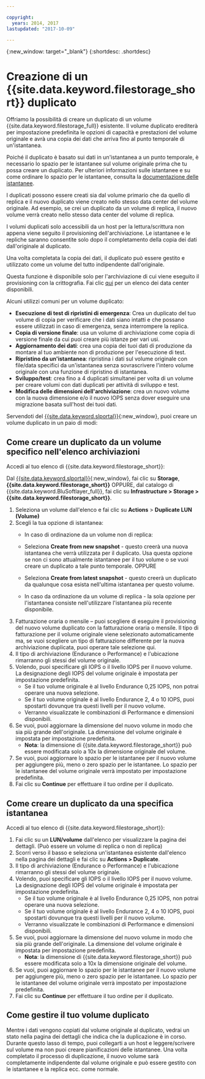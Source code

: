 ```yaml
---

copyright:
  years: 2014, 2017
lastupdated: "2017-10-09"

---
```

{:new_window: target="_blank"}
{:shortdesc: .shortdesc}

# Creazione di un {{site.data.keyword.filestorage_short}} duplicato

Offriamo la possibilità di creare un duplicato di un volume {{site.data.keyword.filestorage_full}} esistente. Il volume duplicato erediterà per impostazione predefinita le opzioni di capacità e prestazioni del volume originale e avrà una copia dei dati che arriva fino al punto temporale di un'istantanea.   

Poiché il duplicato è basato sui dati in un'istantanea a un punto temporale, è necessario lo spazio per le istantanee sul volume originale prima che tu possa creare un duplicato. Per ulteriori informazioni sulle istantanee e su come ordinare lo spazio per le istantanee, consulta la [documentazione delle istantanee](snapshots.html).  

I duplicati possono essere creati sia dal volume primario che da quello di replica e il nuovo duplicato viene creato nello stesso data center del volume originale. Ad esempio, se crei un duplicato da un volume di replica, il nuovo volume verrà creato nello stesso data center del volume di replica.    

I volumi duplicati solo accessibili da un host per la lettura/scrittura non appena viene seguito il provisioning dell'archiviazione. Le istantanee e le repliche saranno consentite solo dopo il completamento della copia dei dati dall'originale al duplicato. 

Una volta completata la copia dei dati, il duplicato può essere gestito e utilizzato come un volume del tutto indipendente dall'originale. 

Questa funzione è disponibile solo per l'archiviazione di cui viene eseguito il provisioning con la crittografia. Fai clic [qui](new-ibm-block-and-file-storage-location-and-features.html) per un elenco dei data center disponibili. 

Alcuni utilizzi comuni per un volume duplicato:
  - **Esecuzione di test di ripristini di emergenza**: Crea un duplicato del tuo volume di copia per verificare che i dati siano intatti e che possano essere utilizzati in caso di emergenza, senza interrompere la replica. 
  - **Copia di versione finale**: usa un volume di archiviazione come copia di versione finale da cui puoi creare più istanze per vari usi. 
  - **Aggiornamento dei dati**: crea una copia dei tuoi dati di produzione da montare al tuo ambiente non di produzione per l'esecuzione di test. 
  - **Ripristino da un'istantanea**: ripristina i dati sul volume originale con file/data specifici da un'istantanea senza sovrascrivere l'intero volume originale con una funzione di ripristino di istantanea. 
  - **Sviluppo/test**: crea fino a 4 duplicati simultanei per volta di un volume per creare volumi con dati duplicati per attività di sviluppo e test. 
  - **Modifica delle dimensioni dell'archiviazione**: crea un nuovo volume con la nuova dimensione e/o il nuovo IOPS senza dover eseguire una migrazione basata sull'host dei tuoi dati.  
	

Servendoti del [{{site.data.keyword.slportal}}](https://control.softlayer.com/){:new_window}, puoi creare un volume duplicato in un paio di modi: 

## Come creare un duplicato da un volume specifico nell'elenco archiviazioni

Accedi al tuo elenco di {{site.data.keyword.filestorage_short}}:

Dal [{{site.data.keyword.slportal}}](https://control.softlayer.com/){:new_window}, fai clic su **Storage**, **{{site.data.keyword.filestorage_short}}** OPPURE, dal catalogo di {{site.data.keyword.BluSoftlayer_full}}, fai clic su **Infrastructure > Storage > {{site.data.keyword.filestorage_short}}**. 

1.	Seleziona un volume dall'elenco e fai clic su **Actions** > **Duplicate LUN (Volume)** 
2.	Scegli la tua opzione di istantanea: 
    -	In caso di ordinazione da un volume non di replica:
      -	Seleziona **Create from new snapshot** - questo creerà una nuova istantanea che verrà utilizzata per il duplicato. Usa questa opzione se non ci sono attualmente istantanee per il tuo volume o se vuoi creare un duplicato a tale punto temporale.
                      OPPURE 

      -	Seleziona **Create from latest snapshot** - questo creerà un duplicato da qualunque cosa esista nell'ultima istantanea per questo volume. 
    -	In caso da ordinazione da un volume di replica - la sola opzione per l'istantanea consiste nell'utilizzare l'istantanea più recente disponibile. 
3.	Fatturazione oraria o mensile – puoi scegliere di eseguire il provisioning del nuovo volume duplicato con la fatturazione oraria o mensile. Il tipo di fatturazione per il volume originale viene selezionato automaticamente ma, se vuoi scegliere un tipo di fatturazione differente per la nuova archiviazione duplicata, puoi operare tale selezione qui.
4. 	Il tipo di archiviazione (Endurance o Performance) e l'ubicazione rimarranno gli stessi del volume originale. 
5.	Volendo, puoi specificare gli IOPS o il livello IOPS per il nuovo volume. La designazione degli IOPS del volume originale è impostata per impostazione predefinita. 
      -	Se il tuo volume originale è al livello Endurance 0,25 IOPS, non potrai operare una nuova selezione. 
      -	Se il tuo volume originale è al livello Endurance 2, 4 o 10 IOPS, puoi spostarti dovunque tra questi livelli per il nuovo volume. 
      -	Verranno visualizzate le combinazioni di Performance e dimensioni disponibili. 
6.	Se vuoi, puoi aggiornare la dimensione del nuovo volume in modo che sia più grande dell'originale. La dimensione del volume originale è impostata per impostazione predefinita. 
  	-	**Nota**: la dimensione di {{site.data.keyword.filestorage_short}} può essere modificata solo a 10x la dimensione originale del volume. 
7.	Se vuoi, puoi aggiornare lo spazio per le istantanee per il nuovo volume per aggiungere più, meno o zero spazio per le istantanee. Lo spazio per le istantanee del volume originale verrà impostato per impostazione predefinita. 
8.	Fai clic su **Continue** per effettuare il tuo ordine per il duplicato. 



## Come creare un duplicato da una specifica istantanea

Accedi al tuo elenco di {{site.data.keyword.filestorage_short}}:

1.	Fai clic su un **LUN/volume** dall'elenco per visualizzare la pagina dei dettagli. (Può essere un volume di replica o non di replica) 
2.	Scorri verso il basso e seleziona un'istantanea esistente dall'elenco nella pagina dei dettagli e fai clic su **Actions > Duplicate**.   
3.	Il tipo di archiviazione (Endurance o Performance) e l'ubicazione rimarranno gli stessi del volume originale. 
4.	Volendo, puoi specificare gli IOPS o il livello IOPS per il nuovo volume. La designazione degli IOPS del volume originale è impostata per impostazione predefinita. 
      - Se il tuo volume originale è al livello Endurance 0,25 IOPS, non potrai operare una nuova selezione. 
      - Se il tuo volume originale è al livello Endurance 2, 4 o 10 IOPS, puoi spostarti dovunque tra questi livelli per il nuovo volume. 
      - Verranno visualizzate le combinazioni di Performance e dimensioni disponibili. 
5.	Se vuoi, puoi aggiornare la dimensione del nuovo volume in modo che sia più grande dell'originale. La dimensione del volume originale è impostata per impostazione predefinita. 
      - **Nota**: la dimensione di {{site.data.keyword.filestorage_short}} può essere modificata solo a 10x la dimensione originale del volume. 
6.	Se vuoi, puoi aggiornare lo spazio per le istantanee per il nuovo volume per aggiungere più, meno o zero spazio per le istantanee. Lo spazio per le istantanee del volume originale verrà impostato per impostazione predefinita. 
7.	Fai clic su **Continue** per effettuare il tuo ordine per il duplicato. 


## Come gestire il tuo volume duplicato

Mentre i dati vengono copiati dal volume originale al duplicato, vedrai un stato nella pagina dei dettagli che indica che la duplicazione è in corso. Durante questo lasso di tempo, puoi collegarti a un host e leggere/scrivere sul volume ma non puoi creare pianificazioni delle istantanee. Una volta completato il processo di duplicazione, il nuovo volume sarà completamente indipendente dal volume originale e può essere gestito con le istantanee e la replica ecc. come normale. 
